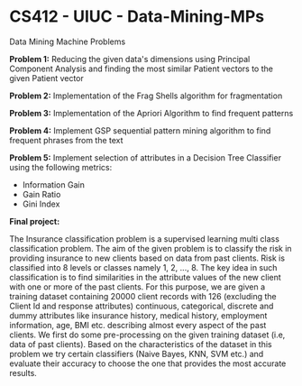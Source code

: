 # CS412 - UIUC - Data-Mining-MPs
Data Mining Machine Problems 

**Problem 1:** Reducing the given data's dimensions using Principal Component Analysis and finding the most similar Patient vectors to the given Patient vector

**Problem 2:** Implementation of the Frag Shells algorithm for fragmentation 

**Problem 3:** Implementation of the Apriori Algorithm to find frequent patterns 

**Problem 4:**  Implement GSP sequential pattern mining algorithm to find frequent phrases from the text

**Problem 5:** Implement selection of attributes in a Decision Tree Classifier using the following metrics:
* Information Gain 
* Gain Ratio 
* Gini Index

**Final project:** 

The Insurance classification problem is a supervised learning multi class classification problem. The aim of the given problem is to classify the risk in providing insurance to new clients based on data from past clients. Risk is classified into 8 levels or classes namely 1, 2, ..., 8. The key idea in such classification is to find similarities in the attribute values of the new client with one or more of the past clients. For this purpose, we are given a training dataset containing 20000 client records with 126 (excluding the Client Id and response attributes) continuous, categorical, discrete and dummy attributes like insurance history, medical history, employment information, age, BMI etc. describing almost every aspect of the past clients. We first do some pre-processing on the given training dataset (i.e, data of past clients). Based on the characteristics of the dataset in this problem we try certain classifiers (Naive Bayes, KNN, SVM etc.) and evaluate their accuracy to choose the one that provides the most accurate results.

